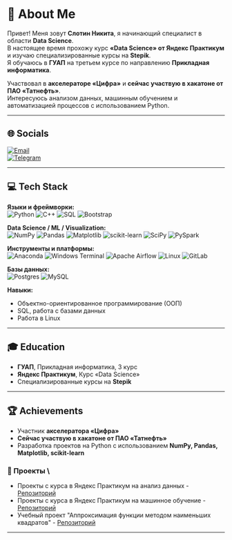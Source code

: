 # 💫 About Me
Привет! Меня зовут **Слотин Никита**, я начинающий специалист в области **Data Science**.  
В настоящее время прохожу курс **«Data Science» от Яндекс Практикум** и изучаю специализированные курсы на **Stepik**.  
Я обучаюсь в **ГУАП** на третьем курсе по направлению **Прикладная информатика**.  

Участвовал в **акселераторе «Цифра»** и **сейчас участвую в хакатоне от ПАО «Татнефть»**.  
Интересуюсь анализом данных, машинным обучением и автоматизацией процессов с использованием Python.  

---

## 🌐 Socials
[![Email](https://img.shields.io/badge/Email-D14836?logo=gmail&logoColor=white)](mailto:nie.kita@yandex.ru)  
[![Telegram](https://img.shields.io/badge/Telegram-0088cc?logo=telegram&logoColor=white)](https://t.me/Argents0n)  

---

## 💻 Tech Stack

**Языки и фреймворки:**  
![Python](https://img.shields.io/badge/python-3670A0?style=for-the-badge&logo=python&logoColor=ffdd54) ![C++](https://img.shields.io/badge/c++-%2300599C.svg?style=for-the-badge&logo=c%2B%2B&logoColor=white) ![SQL](https://img.shields.io/badge/SQL-0064A5?style=for-the-badge&logo=sql&logoColor=white) ![Bootstrap](https://img.shields.io/badge/bootstrap-%238511FA.svg?style=for-the-badge&logo=bootstrap&logoColor=white)  

**Data Science / ML / Visualization:**  
![NumPy](https://img.shields.io/badge/numpy-%23013243.svg?style=for-the-badge&logo=numpy&logoColor=white) ![Pandas](https://img.shields.io/badge/pandas-%23150458.svg?style=for-the-badge&logo=pandas&logoColor=white) ![Matplotlib](https://img.shields.io/badge/Matplotlib-%23ffffff.svg?style=for-the-badge&logo=Matplotlib&logoColor=black) ![scikit-learn](https://img.shields.io/badge/scikit--learn-%23F7931E.svg?style=for-the-badge&logo=scikit-learn&logoColor=white) ![SciPy](https://img.shields.io/badge/SciPy-%230C55A5.svg?style=for-the-badge&logo=scipy&logoColor=white) ![PySpark](https://img.shields.io/badge/PySpark-3.5.0-E25A1C?style=flat-square&logo=apachespark&logoColor=white)

**Инструменты и платформы:**  
![Anaconda](https://img.shields.io/badge/Anaconda-%2344A833.svg?style=for-the-badge&logo=anaconda&logoColor=white) ![Windows Terminal](https://img.shields.io/badge/Windows%20Terminal-%234D4D4D.svg?style=for-the-badge&logo=windows-terminal&logoColor=white) ![Apache Airflow](https://img.shields.io/badge/Apache%20Airflow-017CEE?style=for-the-badge&logo=Apache%20Airflow&logoColor=white) ![Linux](https://img.shields.io/badge/Linux-FCC624?style=for-the-badge&logo=linux&logoColor=black) ![GitLab](https://img.shields.io/badge/gitlab-%23181717.svg?style=for-the-badge&logo=gitlab&logoColor=white)  

**Базы данных:**  
![Postgres](https://img.shields.io/badge/postgres-%23316192.svg?style=for-the-badge&logo=postgresql&logoColor=white) ![MySQL](https://img.shields.io/badge/mysql-4479A1.svg?style=for-the-badge&logo=mysql&logoColor=white)  

**Навыки:**  
- Объектно-ориентированное программирование (ООП)  
- SQL, работа с базами данных  
- Работа в Linux  

---

## 🎓 Education
- **ГУАП**, Прикладная информатика, 3 курс  
- **Яндекс Практикум**, Курс «Data Science»  
- Специализированные курсы на **Stepik**  

---

## 🏆 Achievements
- Участник **акселератора «Цифра»**  
- **Сейчас участвую в хакатоне от ПАО «Татнефть»**  
- Разработка проектов на Python с использованием **NumPy, Pandas, Matplotlib, scikit-learn**  


### 📂 Проекты \ 
- Проекты с курса в Яндекс Практикум на анализ данных - [Репозиторий](https://github.com/Argents0n/Yandex_DataScience/tree/main/data_analytics)
- Проекты с курса в Яндекс Практикум на машинное обучение - [Репозиторий](https://github.com/Argents0n/Yandex_DataScience/tree/main/ML)
- Учебный проект "Аппроксимация функции методом наименьших квадратов" - [Репозиторий](https://github.com/Argents0n/Coursework_3rdSem)
---
